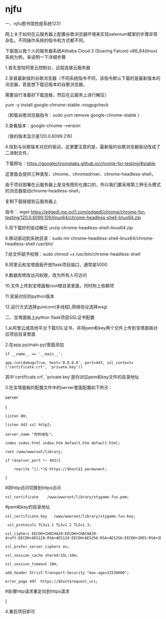 # njfu
一、njfu图书馆抢座系统1231

网上关于如何在云服务器上配置谷歌浏览器环境来实现selenium框架的步骤非常杂乱，不同操作系统的指令和方式都不同，

下面我以我个人的服务器系统Alibaba Cloud 3 (Soaring Falcon) x86_64(linux)系统为例，来说明一下详细步骤

1.首先登陆阿里云控制台，远程连接云服务器

2.安装最新版的谷歌浏览器（不同系统指令不同，该指令默认下载的是最新版本的浏览器，若是想下载旧版本的谷歌浏览器，

需要自行准备好下载连接，然后在云服务上进行解压） 

yum -y install google-chrome-stable –nogpgcheck

（卸载谷歌浏览器指令：sudo yum remove google-chrome-stable
）

3.查看版本：google-chrome –version

（我的版本显示是120.0.6099.216)

4.找到与谷歌版本对应的驱动，这里要注意的是，最新版的谷歌浏览器驱动改成了二进制文件，

下载网址：https://googlechromelabs.github.io/chrome-for-testing/#stable

这里面会提供三种类型，chrome、chromedriver、chrome-headless-shell，

由于项目部署在云服务器上是没有图形化接口的，所以我们要采用第三种无头模式的浏览器驱动chrome-headless-shell，

复制下载链接到云服务器上

指令： wget https://edgedl.me.gvt1.com/edgedl/chrome/chrome-for-testing/120.0.6099.109/linux64/chrome-headless-shell-linux64.zip


5.将下载好的驱动解压 unzip chrome-headless-shell-linux64.zip

6.移动驱动到系统目录：sudo mv chrome-headless-shell-linux64/chrome-headless-shell /usr/bin/

7.给文件赋予权限：sudo chmod +x /usr/bin/chrome-headless-shell

8.阿里云和宝塔面板开放flask项目端口，通常是5000

9.数据库修改访问权限，改为所有人可访问

10.文件上传到宝塔面板root根目录里面，同时附上依赖项

11.安装对应的python版本

12.运行方式选择gunicom(多线程),网络协议选择wsgi

二、宝塔面板上python flask项目SSL证书配置

1.从阿里云或其他平台下载SSL证书，并将pem和key两个文件上传到宝塔面板对应项目目录里面

2.在app.py(main.py)里面添加

    if __name__ == '__main__':

    app.run(debug=True, host='0.0.0.0', port=443, ssl_context=('certificate.crt', 'private.key'))

其中'certificate.crt', 'private.key'是你对应pem和key文件的目录地址

3.在宝塔面板的配置文件中的server里面配置如下所示：

server

{

    listen 80;
    
    listen 443 ssl http2;
    
    server_name "你的域名";
    
    index index.html index.htm default.htm default.html;
    
    root /www/wwwroot/library;
    
    if ($server_port !~ 443){
    
        rewrite ^(/.*)$ https://$host$1 permanent;
        
    }
    
#将http访问切换到https访问

    ssl_certificate    /www/wwwroot/library/xtygame.fun.pem;
    
#pem和key的目录地址

    ssl_certificate_key   /www/wwwroot/library/xtygame.fun.key;
    
     ssl_protocols TLSv1.1 TLSv1.2 TLSv1.3;
     
    ssl_ciphers EECDH+CHACHA20:EECDH+CHACHA20-draft:EECDH+AES128:RSA+AES128:EECDH+AES256:RSA+AES256:EECDH+3DES:RSA+3DES:!MD5;
    
    ssl_prefer_server_ciphers on;
    
    ssl_session_cache shared:SSL:10m;
    
    ssl_session_timeout 10m;
    
    add_header Strict-Transport-Security "max-age=31536000";
    
    error_page 497  https://$host$request_uri;
    
#处理http请求重定向到https请求

}

4.重启项目即可

